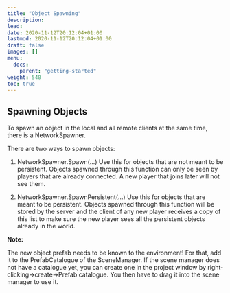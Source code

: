 ```yaml
---
title: "Object Spawning"
description:
lead:
date: 2020-11-12T20:12:04+01:00
lastmod: 2020-11-12T20:12:04+01:00
draft: false
images: []
menu:
  docs:
    parent: "getting-started"
weight: 540
toc: true
---
```


## Spawning Objects

To spawn an object in the local and all remote clients at the same time, there is a NetworkSpawner.

There are two ways to spawn objects:

1. NetworkSpawner.Spawn(…) Use this for objects that are not meant to be persistent. Objects spawned through this function can only be seen by players that are already connected. A new player that joins later will not see them.

2. NetworkSpawner.SpawnPersistent(…) Use this for objects that are meant to be persistent. Objects spawned through this function will be stored by the server and the client of any new player receives a copy of this list to make sure the new player sees all the persistent objects already in the world.

**Note:**

The new object prefab needs to be known to the environment! For that, add it to the PrefabCatalogue of the SceneManager. If the scene manager does not have a catalogue yet, you can create one in the project window by right-clicking-\>create-\>Prefab catalogue. You then have to drag it into the scene manager to use it.